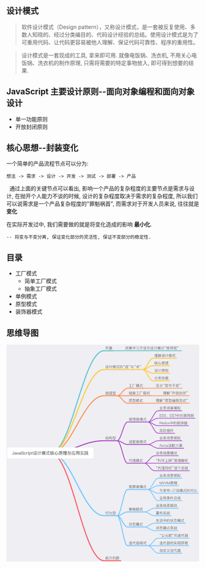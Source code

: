 ## 设计模式

> 软件设计模式（Design pattern），又称设计模式，是一套被反复使用、多数人知晓的、经过分类编目的、代码设计经验的总结。使用设计模式是为了可重用代码、让代码更容易被他人理解、保证代码可靠性、程序的重用性。

> 设计模式是一套现成的工具, 拿来即可用. 就像电饭锅、洗衣机, 不用关心电饭锅、洗衣机的制作原理, 只需将需要的特定事物放入, 即可得到想要的结果.

## JavaScript 主要设计原则--面向对象编程和面向对象设计

- 单一功能原则
- 开放封闭原则

## 核心思想--封装变化

一个简单的产品流程节点可以分为:

    想法 -> 需求 -> 设计 -> 开发 -> 测试 -> 部署 -> 产品

&nbsp;&nbsp;通过上面的关键节点可以看出, 影响一个产品的复杂程度的主要节点是需求与设计, 在抛开个人能力不谈的时候, 设计的复杂程度取决于需求的复杂程度, 所以我们可以说需求是一个产品复杂程度的"罪魁祸首", 而需求对于开发人员来说, 往往就是**变化**

在实际开发过中, 我们需要做的就是将变化造成的影响 **最小化**.

    -- 将变与不变分离, 保证变化部分的灵活性, 保证不变部分的稳定性.

## 目录

- 工厂模式
  - 简单工厂模式
  - 抽象工厂模式
- 单例模式
- 原型模式
- 装饰器模式

## 思维导图

![设计模式](./image/设计模式.jpg)
